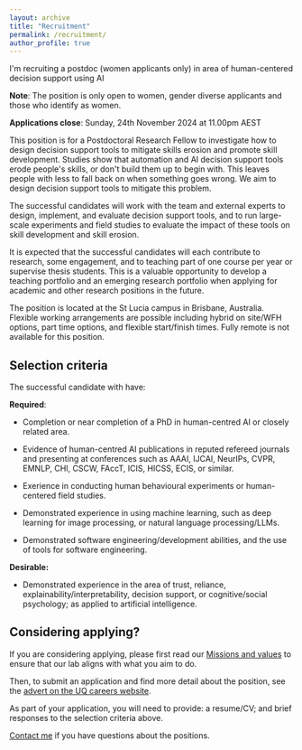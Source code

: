 ```yaml
---
layout: archive
title: "Recruitment"
permalink: /recruitment/
author_profile: true
---
```


I'm recruiting a postdoc (women applicants only) in area of human-centered decision support using AI

**Note**: The position is only open to women, gender diverse applicants and those who identify as women.

**Applications close**: Sunday, 24th November 2024 at 11.00pm AEST

This position is for a Postdoctoral Research Fellow to investigate how to design decision support tools to mitigate skills erosion and promote skill development. Studies show that automation and AI decision support tools erode people's skills, or don't build them up to begin with. This leaves people with less to fall back on when something goes wrong. We aim to design decision support tools to mitigate this problem.

The successful candidates will work with the team and external experts to design, implement, and evaluate decision support tools, and to run large-scale experiments and field studies to evaluate the impact of these tools on skill development and skill erosion. 

It is expected that the successful candidates will each contribute to research, some engagement, and to teaching part of one course per year or supervise thesis students. This is a valuable opportunity to develop a teaching portfolio and an emerging research portfolio when applying for academic and other research positions in the future.

The position is located at the St Lucia campus in Brisbane, Australia. Flexible working arrangements are possible including hybrid on site/WFH options, part time options, and flexible start/finish times. Fully remote is not available for this position.



## Selection criteria

The successful candidate with have:

**Required**:

* Completion or near completion of a PhD in human-centred AI or closely related area.

* Evidence of human-centred AI publications in reputed refereed journals and presenting at conferences such as AAAI, IJCAI, NeurIPs, CVPR, EMNLP, CHI, CSCW, FAccT, ICIS, HICSS, ECIS, or similar.

* Exerience in conducting human behavioural experiments or human-centered field studies.

* Demonstrated experience in using machine learning, such as deep learning for image processing, or natural language processing/LLMs.

* Demonstrated software engineering/development abilities, and the use of tools for software engineering.

**Desirable:**

* Demonstrated experience in the area of trust, reliance, explainability/interpretability, decision support, or cognitive/social psychology; as applied to artificial intelligence.

## Considering applying?

If you are considering applying, please first read our [Missions and values](/mission_and_values.md) to ensure that our lab aligns with what you aim to do.

Then, to submit an application and find more detail about the position, see the [advert on the UQ careers website](https://uq.wd3.myworkdayjobs.com/uqcareers/job/St-Lucia-Campus/Postdoctoral-Research-Fellow-in-Human-Factors-for-AI-Decision-Support_R-36189-1).

As part of your application, you will need to provide: a resume/CV; and brief responses to the selection criteria above.

[Contact me](mailto:timothy.miller@uq.edu.au) if you have questions about the positions.

